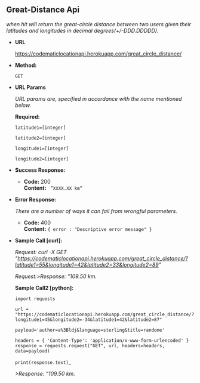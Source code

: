 **Great-Distance Api**
----
  _when hit will return the great-circle distance between two users given their latitudes and longitudes in decimal degrees(+/-DDD.DDDDD)._

* **URL**

  <https://codematiclocationapi.herokuapp.com/great_circle_distance/>

* **Method:**

  `GET`
  
*  **URL Params**

   _URL params are, specified in accordance with the name mentioned below._

   **Required:**
 
   `latitude1=[integer]`
   
   `latitude2=[integer]`
   
   `longitude1=[integer]`
   
   `longitude2=[integer]`
   


* **Success Response:**

  * **Code:** 200 <br />
    **Content:** ` ”XXXX.XX km”`
 
* **Error Response:**

  _There are a number of ways it can fail from wrongful parameters._

  * **Code:** 400 <br />
    **Content:** `{ error : "Descriptive error message" }`

 
* **Sample Call [curl]:**

  _Request:  curl -X GET "https://codematiclocationapi.herokuapp.com/great_circle_distance/?latitude1=55&longitude1=42&latitude2=33&longitude2=89"_

  _Request:>Response: “109.50 km._
  
  **Sample Call2 [python]:**

  `import requests`
  
  `url = "https://codematiclocationapi.herokuapp.com/great_circle_distance/?longitude1=45&longitude2=-34&latitude1=42&latitude2=87"`
  
  `payload='author=a%3Bldj&language=sterling&title=randome'`
  
    `headers = {
  'Content-Type': 'application/x-www-form-urlencoded'
}`
    `response = requests.request("GET", url, headers=headers, data=payload)`

    `print(response.text)`_

  _>Response: “109.50 km._


